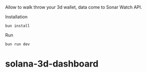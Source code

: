Allow to walk throw your 3d wallet, data come to Sonar Watch API.

Installation
```
bun install 
```

Run
```
bun run dev
```

# solana-3d-dashboard


